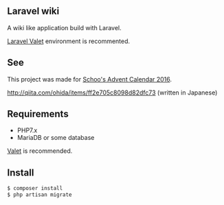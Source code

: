 ## Laravel wiki

A wiki like application build with Laravel.

[Laravel Valet](https://laravel.com/docs/master/valet) environment is recommented.

## See

This project was made for [Schoo's Advent Calendar 2016](http://qiita.com/advent-calendar/2016/schoo).

http://qiita.com/ohida/items/ff2e705c8098d82dfc73
(written in Japanese)

## Requirements
- PHP7.x
- MariaDB or some database

[Valet](https://laravel.com/docs/master/valet) is recommended.

## Install

```sh
$ composer install
$ php artisan migrate
```

